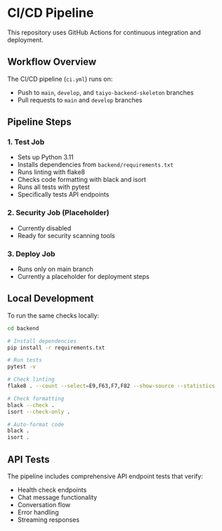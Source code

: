 # CI/CD Pipeline

This repository uses GitHub Actions for continuous integration and deployment.

## Workflow Overview

The CI/CD pipeline (`ci.yml`) runs on:
- Push to `main`, `develop`, and `taiyo-backend-skeleton` branches
- Pull requests to `main` and `develop` branches

## Pipeline Steps

### 1. Test Job
- Sets up Python 3.11
- Installs dependencies from `backend/requirements.txt`
- Runs linting with flake8
- Checks code formatting with black and isort
- Runs all tests with pytest
- Specifically tests API endpoints

### 2. Security Job (Placeholder)
- Currently disabled
- Ready for security scanning tools

### 3. Deploy Job
- Runs only on main branch
- Currently a placeholder for deployment steps

## Local Development

To run the same checks locally:

```bash
cd backend

# Install dependencies
pip install -r requirements.txt

# Run tests
pytest -v

# Check linting
flake8 . --count --select=E9,F63,F7,F82 --show-source --statistics

# Check formatting
black --check .
isort --check-only .

# Auto-format code
black .
isort .
```

## API Tests

The pipeline includes comprehensive API endpoint tests that verify:
- Health check endpoints
- Chat message functionality
- Conversation flow
- Error handling
- Streaming responses